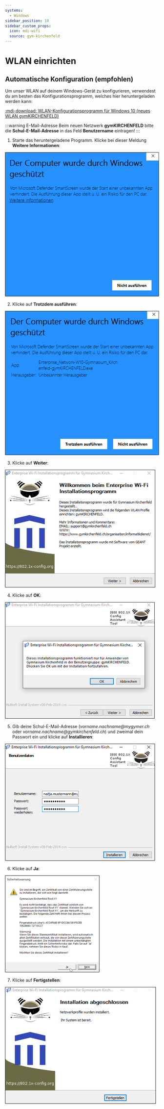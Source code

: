 ```yaml
---
systems:
  - Windows
sidebar_position: 10
sidebar_custom_props:
  icon: mdi-wifi
  source: gym-kirchenfeld
---
```


# WLAN einrichten



## Automatische Konfiguration (empfohlen)

Um unser WLAN auf deinem Windows-Gerät zu konfigurieren, verwendest du am besten das Konfigurationsprogramm, welches hier heruntergeladen werden kann:

[:mdi-download: WLAN-Konfigurationsprogramm für Windows 10 (neues WLAN gymKIRCHENFELD)][1]

[1]: https://enterprise-wifi.net/user/API.php?action=downloadInstaller&api_version=2&lang=de&device=w10&profile=332

:::warning E-Mail-Adresse
Beim neuen Netzwerk __gymKIRCHENFELD__ bitte die **Schul-E-Mail-Adresse** in das Feld __Benutzername__ eintragen!
:::

1. Starte das heruntergeladene Programm. Klicke bei dieser Meldung __Weitere Informationen__:

![](./wifi-1.png)

2. Klicke auf __Trotzdem ausführen__:

![](./wifi-2.png)

3. Klicke auf __Weiter__:

![](./wifi-3.png)

4. Klicke auf __OK__:

![](./wifi-4.png)

5. Gib deine Schul-E-Mail-Adresse (_vorname.nachname@mygymer.ch_ oder _vorname.nachname@gymkirchenfeld.ch_) und zweimal dein Passwort ein und klicke auf __Installieren__:

![](./wifi-5.png)

6. Klicke auf __Ja__:

![](./wifi-6.png)

7. Klicke auf __Fertigstellen__:

![](./wifi-7.png)

